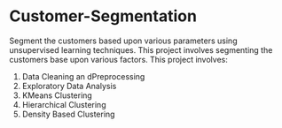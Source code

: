 # Customer-Segmentation
Segment the customers based upon various parameters using unsupervised learning techniques.
This project involves segmenting the customers base upon various factors.
This project involves:
1. Data Cleaning an dPreprocessing 
2. Exploratory Data Analysis
3. KMeans Clustering
4. Hierarchical Clustering
5. Density Based Clustering
